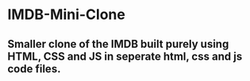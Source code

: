 # IMDB-Mini-Clone
##  Smaller clone of the IMDB built purely using HTML, CSS and  JS in seperate html, css and js code files.



